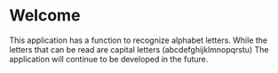 # Welcome


This application has a function to recognize alphabet letters.
While the letters that can be read are capital letters (abcdefghijklmnopqrstu)
The application will continue to be developed in the future.
